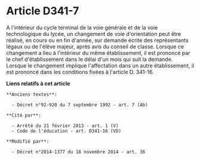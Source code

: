 # Article D341-7

A l'intérieur du cycle terminal de la voie générale et de la voie technologique du lycée, un changement de voie d'orientation
peut être réalisé, en cours ou en fin d'année, sur demande écrite des représentants légaux ou de l'élève majeur, après avis
du conseil de classe. Lorsque ce changement a lieu à l'intérieur du même établissement, il est prononcé par le chef
d'établissement dans le délai d'un mois qui suit la demande. Lorsque le changement implique l'affectation dans un autre
établissement, il est prononcé dans les conditions fixées à l'article D. 341-16.

**Liens relatifs à cet article**

	**Anciens textes**:

	  - Décret n°92-920 du 7 septembre 1992 - art. 7 (Ab)

	**Cité par**:

	  - Arrêté du 21 février 2013 - art. 1 (V)
	  - Code de l'éducation - art. D341-16 (VD)

	**Modifié par**:

	  - Décret n°2014-1377 du 18 novembre 2014 - art. 36
